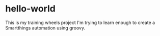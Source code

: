 # hello-world
This is my training wheels project
I'm trying to learn enough to create a Smartthings automation using groovy.

